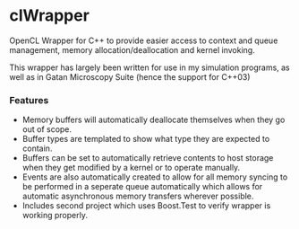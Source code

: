 clWrapper
=========

OpenCL Wrapper for C++ to provide easier access to context and queue management, 
memory allocation/deallocation and kernel invoking.

This wrapper has largely been written for use in my simulation programs, as well as in Gatan Microscopy Suite (hence the support for C++03)

### Features

- Memory buffers will automatically deallocate themselves when they go out of scope.
- Buffer types are templated to show what type they are expected to contain.
- Buffers can be set to automatically retrieve contents to host storage when they get modified by a kernel or to operate manually.
- Events are also automatically created to allow for all memory syncing to be performed in a seperate queue automatically which allows for automatic asynchronous memory transfers wherever possible.
- Includes second project which uses Boost.Test to verify wrapper is working properly.

